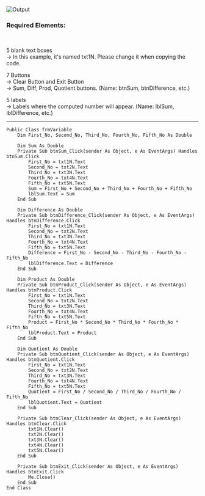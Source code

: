 ![Output](https://user-images.githubusercontent.com/94034753/144513316-af409350-e512-4cec-9de7-09f74fdd6099.jpg)

<h3>Required Elements:</h3></br>

5 blank text boxes </br>
  → In this example, it's named txt1N. Please change it when copying the code. </br>

7 Buttons </br>
  → Clear Button and Exit Button </br>
  → Sum, Diff, Prod, Quotient buttons. (Name: btnSum, btnDifference, etc.) </br>

5 labels </br>
  → Labels where the computed number will appear. (Name: lblSum, lblDifference, etc.) </br>
________________________________________________________________________________________________________________________
```
Public Class frmVariable
    Dim First_No, Second_No, Third_No, Fourth_No, Fifth_No As Double

    Dim Sum As Double
    Private Sub btnSum_Click(sender As Object, e As EventArgs) Handles btnSum.Click
        First_No = txt1N.Text
        Second_No = txt2N.Text
        Third_No = txt3N.Text
        Fourth_No = txt4N.Text
        Fifth_No = txt5N.Text
        Sum = First_No + Second_No + Third_No + Fourth_No + Fifth_No
        lblSum.Text = Sum
    End Sub

    Dim Difference As Double
    Private Sub btnDifference_Click(sender As Object, e As EventArgs) Handles btnDifference.Click
        First_No = txt1N.Text
        Second_No = txt2N.Text
        Third_No = txt3N.Text
        Fourth_No = txt4N.Text
        Fifth_No = txt5N.Text
        Difference = First_No - Second_No - Third_No - Fourth_No - Fifth_No
        lblDifference.Text = Difference
    End Sub

    Dim Product As Double
    Private Sub btnProduct_Click(sender As Object, e As EventArgs) Handles btnProduct.Click
        First_No = txt1N.Text
        Second_No = txt2N.Text
        Third_No = txt3N.Text
        Fourth_No = txt4N.Text
        Fifth_No = txt5N.Text
        Product = First_No * Second_No * Third_No * Fourth_No * Fifth_No
        lblProduct.Text = Product
    End Sub

    Dim Quotient As Double
    Private Sub btnQuotient_Click(sender As Object, e As EventArgs) Handles btnQuotient.Click
        First_No = txt1N.Text
        Second_No = txt2N.Text
        Third_No = txt3N.Text
        Fourth_No = txt4N.Text
        Fifth_No = txt5N.Text
        Quotient = First_No / Second_No / Third_No / Fourth_No / Fifth_No
        lblQuotient.Text = Quotient
    End Sub

    Private Sub btnClear_Click(sender As Object, e As EventArgs) Handles btnClear.Click
        txt1N.Clear()
        txt2N.Clear()
        txt3N.Clear()
        txt4N.Clear()
        txt5N.Clear()
    End Sub

    Private Sub btnExit_Click(sender As Object, e As EventArgs) Handles btnExit.Click
        Me.Close()
    End Sub
End Class
```
